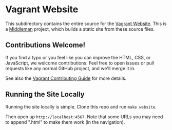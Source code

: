 # Vagrant Website

This subdirectory contains the entire source for the [Vagrant Website][vagrant].
This is a [Middleman][middleman] project, which builds a static site from these
source files.

## Contributions Welcome!

If you find a typo or you feel like you can improve the HTML, CSS, or
JavaScript, we welcome contributions. Feel free to open issues or pull requests
like any normal GitHub project, and we'll merge it in.

See also the [Vagrant Contributing Guide](https://github.com/hashicorp/vagrant/blob/master/.github/CONTRIBUTING.md) for more details.

## Running the Site Locally

Running the site locally is simple. Clone this repo and run `make website`.

Then open up `http://localhost:4567`. Note that some URLs you may need to append
".html" to make them work (in the navigation).

[middleman]: https://www.middlemanapp.com
[vagrant]: https://www.vagrantup.com
